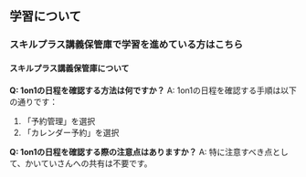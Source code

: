 ## 学習について
### スキルプラス講義保管庫で学習を進めている方はこちら
#### スキルプラス講義保管庫について

**Q: 1on1の日程を確認する方法は何ですか？**
A: 1on1の日程を確認する手順は以下の通りです：
1. 「予約管理」を選択
2. 「カレンダー予約」を選択

**Q: 1on1の日程を確認する際の注意点はありますか？**
A: 特に注意すべき点として、かいていさんへの共有は不要です。
